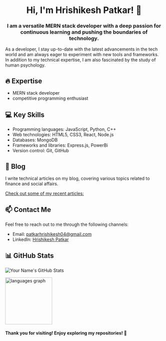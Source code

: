 <div align="center">
  <h1 align="center">Hi, I'm Hrishikesh Patkar! 👋</h1>
<h3 align="center">I am a versatile MERN stack developer with a deep passion for continuous learning and pushing the boundaries of technology.</h3>
</div>

As a developer, I stay up-to-date with the latest advancements in the tech world and am always eager to experiment with new tools and frameworks. In addition to my technical expertise, I am also fascinated by the study of human psychology.

<!-- Your Areas of Expertise -->
## 🔥 Expertise

- MERN stack developer
- competitive programming enthusiast

<!-- Your Key Skills -->
## 💻 Key Skills

- Programming languages: JavaScript, Python, C++
- Web technologies: HTML5, CSS3, React, Node.js
- Databases: MongoDB
- Frameworks and libraries: Express.js, PowerBi
- Version control: Git, GitHub

<!-- Your Blog -->
## 📝 Blog

I write technical articles on my blog, covering various topics related to finance and social affairs.

[Check out some of my recent articles:](https://medium.com/@patkarhrishikesh0204)

<!-- Your Contact Information -->
## 📫 Contact Me

Feel free to reach out to me through the following channels:

- Email: patkarhrishikesh04@gmail.com
- LinkedIn: [Hrishikesh Patkar](https://www.linkedin.com/in/hrishikesh-patkar-229372259/)

<!-- Your Stats -->
## 📊 GitHub Stats

![Your Name's GitHub Stats](https://github-readme-stats.vercel.app/api?username=hriishikeshh&show_icons=true&theme=radical)

<img src="https://github-readme-stats.vercel.app/api/top-langs?username=Hriishikeshh&locale=en&hide_title=false&layout=compact&card_width=320&langs_count=5&theme=dracula&hide_border=false&order=2" height="150" alt="languages graph"  />
  



<div align="center">
</div>

<!-- Footer -->
#### Thank you for visiting! Enjoy exploring my repositories! 🚀
